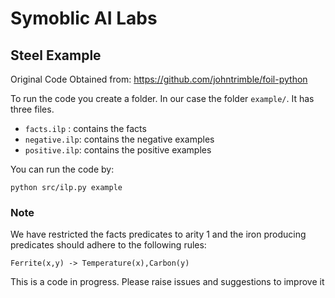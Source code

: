 # Symoblic AI Labs 
## Steel Example
Original Code Obtained from: https://github.com/johntrimble/foil-python

To run the code you create a folder. In our case the folder `example/`. It has three files.
- `facts.ilp` : contains the facts
- `negative.ilp`: contains the negative examples
- `positive.ilp`: contains the positive examples

You can run the code by:
```
python src/ilp.py example
```

### Note
We have restricted the facts predicates to arity 1 and the iron producing predicates should adhere to the following rules:
```
Ferrite(x,y) -> Temperature(x),Carbon(y)
```

This is a code in progress. Please raise issues and suggestions to improve it
